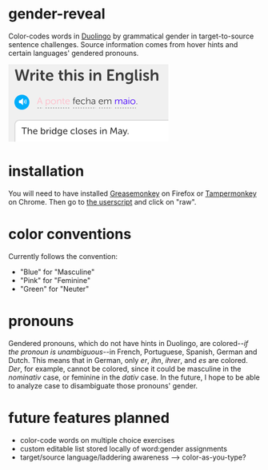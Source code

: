 # gender-reveal
Color-codes words in [Duolingo](http://www.duolingo.com/) by grammatical gender in target-to-source sentence challenges. Source information comes from hover hints and certain languages' gendered pronouns.

![Portuguese example](a_ponte.png)

# installation
You will need to have installed [Greasemonkey](https://addons.mozilla.org/en-US/firefox/addon/greasemonkey/) on Firefox or [Tampermonkey](https://chrome.google.com/webstore/detail/tampermonkey/dhdgffkkebhmkfjojejmpbldmpobfkfo?hl=en) on Chrome. Then go to [the userscript](gender-reveal.user.js) and click on "raw".

# color conventions
Currently follows the convention:
* "Blue" for "Masculine"
* "Pink" for "Feminine"
* "Green" for "Neuter"

# pronouns
Gendered pronouns, which do not have hints in Duolingo, are colored--*if the pronoun is unambiguous*--in French, Portuguese, Spanish, German and Dutch. This means that in German, only *er*, *ihn*, *ihrer*, and *es* are colored. *Der*, for example, cannot be colored, since it could be masculine in the *nominativ* case, or feminine in the *dativ* case. In the future, I hope to be able to analyze case to disambiguate those pronouns' gender. 

# future features planned 
* color-code words on multiple choice exercises
* custom editable list stored locally of word:gender assignments
* target/source language/laddering awareness --> color-as-you-type?
